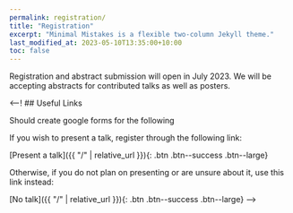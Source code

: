 ```yaml
---
permalink: registration/
title: "Registration"
excerpt: "Minimal Mistakes is a flexible two-column Jekyll theme."
last_modified_at: 2023-05-10T13:35:00+10:00
toc: false
---
```


Registration and abstract submission will open in July 2023. We will be accepting abstracts for contributed talks as well as posters. 


<--! ## Useful Links

Should create google forms for the following

If you wish to present a talk, register through the following link:

[Present a talk]({{ "/" | relative_url }}){: .btn .btn--success .btn--large}

Otherwise, if you do not plan on presenting or are unsure about it, use this link instead:

[No talk]({{ "/" | relative_url }}){: .btn .btn--success .btn--large} -->
